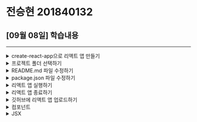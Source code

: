 # 전승현 201840132 

##  [09월 08일] 학습내용
-------
<details>
<summary>create-react-app으로 리액트 앱 만들기</summary>

1. 명령 프롬프트를 실행한 다음 리액트 앱을 만들고 싶은 디렉토리로 이동해서 다음과 같이 명령을 실행한다.

2. 작업 디렉토리를 미리 만들고 실행하는 것이 작업하기가 편하다.
3. 앱의 이름은 자유롭게 해도 되지만 여기서는 movie_app_2021으로 통일한다.
4. 이제 다음과 같이 명령을 실행하면 작업 디렉토리 안에 앱 이름 디렉토리가 자동으로 생성되고 그 안에 필요한 파일들을 자동으로 설치해준다.

5. 명령은> npx create-react-app movie_app_2021

6. install중에 warning이 발생하지만 상관없다.

</details>

<details>
<summary>프로젝트 폴더 선택하기</summary>

1. 폴더를 선택하고 진행했으면 movie_app_2021폴더를 펼쳐 내용을 살펴본다

2. 만일 미리 열지 않았으면 File > Open Folder...메뉴를 선택하고 열면 된다


</details>

</details>

<details>
<summary>README.md 파일 수정하기</summary>

1. README.md 파일의 내용을 모두 지우고, 아래와 같이 입력한 후 저장한다.

2. README.md 파일은 1학기때와 같이 가장 위에 이름과 학번이 오게 하고,
다음 줄부터 날짜를 쓴 다음 매주 학습내용을 작성한다.

3. 가장 최근의 내용이 가장 위로 올라오게 작성한다.


</details>

<details>
<summary>package.json 파일 수정하기</summary>

1. test, eject 명령어는 사용하지 않기 때문에 삭제 한다. 그리고 파일을 저장한다.

</details>

<details>
<summary>리액트 앱 실행하기</summary>

1. 명령 프롬프트에서 프로젝트 폴더로 이동한 다음, >npm start로 앱을 실행한다

2. Terminal을 이용 할 때는 경로를 주의해야 한다.

3. 웹브라우저에 리액트 로고가 나타나면 정상적으로 프로젝트가 생성된 것이다.

</details>


<details>
<summary>리액트 앱 종료하기</summary>

1. App 실행되면 웹브라우저에 다음 화면이 나타난다.

2. App을 종료하려면 프롬프트에서 Ctrl + c를 누른다

</details>

<details>
<summary>깃허브에 리액트 앱 업로드하기</summary>

1. 로컬 저장소 초기화하기
+ 교재에는 구체적인 설명이 나와 있지 않으나 프로젝트 자체의 용량은 크지 않치만 node_modules 폴더에 파일이 많아 업로드,
복사, 삭제 시에 시간이 많이 소요된다.

+ 또한 필요한 것은 새로 작성된 source이기 때문에 node_modules폴더를 제외하도록.gitignore파일을 작성한다

+ VScode를 사용할 경우 좌측하단의 구름 아이콘을 클릭하면 바로 push가 가능하다.

+ 교재에서는 루트 폴더라고 하는데, 이는 프로젝트의 루트를 말하는 것이다. 교재 전체에서 그렇게 사
용하고 있으니 주의해야 한다.

2. 깃허브에 저장소 만들기

3. 깃허브 저장소에 리액트 앱 업로드하기

4. 깃허브 저장소 확인하기

</details>


<details>
<summary>컴포넌트</summary>

1. function으로 정의 내린 곳을 컴포넌트라고 한다

2. 아래 코드를 살펴보면 App()함수가 정의되어 있고, 함수는 html문서를 return해 주고 있다. 리액트에서는 이것을 "App컴포넌트를 정의했다"고한다.

</details>


<details>
<summary>JSX</summary>

1. 컴포넌트는 자바스크립트와 HTML을 조합한 JSX라는 문법을 사용해서 만든다

2. JSX의 문법은 JS와 HTML 문법의 조합한 것으로 사용하다 보면 자연스럽게 익힐 수 있다.

</details>

